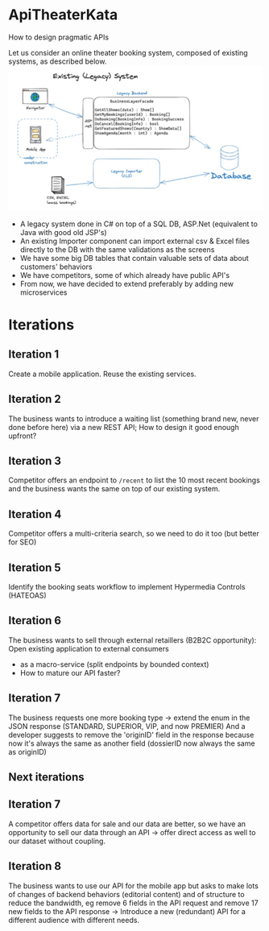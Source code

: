 # ApiTheaterKata
How to design pragmatic APIs

Let us consider an online theater booking system, composed of existing systems, as described below.
![Legacy system](./LegacySystem.jpg?raw=true "Legacy system")

* A legacy system done in C# on top of a SQL DB, ASP.Net (equivalent to Java with good old JSP's) 
* An existing Importer component can import external csv & Excel files directly to the DB with the same validations as the screens 
* We have some big DB tables that contain valuable sets of data about customers' behaviors
* We have competitors, some of which already have public API's
* From now, we have decided to extend preferably by adding new microservices 

# Iterations
## Iteration 1
Create a mobile application. Reuse the existing services.

## Iteration 2
The business wants to introduce a waiting list (something brand new, never done before here) via a new REST API; 
How to design it good enough upfront? 

## Iteration 3
Competitor offers an endpoint to ```/recent``` to list the 10 most recent bookings and the business wants the same on top of our existing system.

## Iteration 4
Competitor offers a multi-criteria search, so we need to do it too (but better for SEO) 

## Iteration 5
Identify the booking seats workflow to implement Hypermedia Controls (HATEOAS)

## Iteration 6
The business wants to sell through external retaillers (B2B2C opportunity): Open existing application to external consumers 
* as a macro-service (split endpoints by bounded context)
* How to mature our API faster?

## Iteration 7
The business requests one more booking type -> extend the enum in the JSON response (STANDARD, SUPERIOR, VIP, and now PREMIER) 
And a developer suggests to remove the 'originID' field in the response because now it's always the same as another field (dossierID now always the same as originID)

## Next iterations
## Iteration 7
A competitor offers data for sale and our data are better, so we have an opportunity to sell our data through an API -> offer direct access as well to our dataset without coupling.

## Iteration 8
The business wants to use our API for the mobile app but asks to make lots of changes of backend behaviors (editorial content) and of structure to reduce the bandwidth, eg remove 6 fields in the API request and remove 17 new fields to the API response -> Introduce a new (redundant) API for a different audience with different needs.

